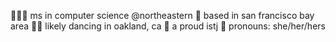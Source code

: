 👩🏻‍💻 ms in computer science @northeastern
📍 based in san francisco bay area
💃🏻 likely dancing in oakland, ca
🌱 a proud istj
💬 pronouns: she/her/hers
